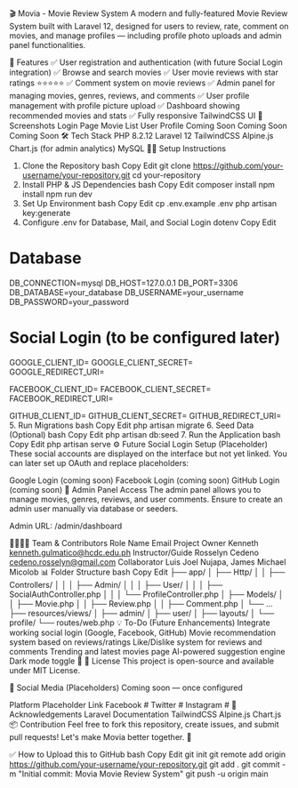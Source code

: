 🎬 Movia - Movie Review System
A modern and fully-featured Movie Review System built with Laravel 12, designed for users to review, rate, comment on movies, and manage profiles — including profile photo uploads and admin panel functionalities.

🚀 Features
✅ User registration and authentication (with future Social Login integration)
✅ Browse and search movies
✅ User movie reviews with star ratings ⭐⭐⭐⭐⭐
✅ Comment system on movie reviews
✅ Admin panel for managing movies, genres, reviews, and comments
✅ User profile management with profile picture upload
✅ Dashboard showing recommended movies and stats
✅ Fully responsive TailwindCSS UI
📸 Screenshots
Login Page	Movie List	User Profile
Coming Soon	Coming Soon	Coming Soon
🛠️ Tech Stack
PHP 8.2.12
Laravel 12
TailwindCSS
Alpine.js
Chart.js (for admin analytics)
MySQL
🧑‍💻 Setup Instructions
1. Clone the Repository
bash
Copy
Edit
git clone https://github.com/your-username/your-repository.git
cd your-repository
2. Install PHP & JS Dependencies
bash
Copy
Edit
composer install
npm install
npm run dev
3. Set Up Environment
bash
Copy
Edit
cp .env.example .env
php artisan key:generate
4. Configure .env for Database, Mail, and Social Login
dotenv
Copy
Edit
# Database
DB_CONNECTION=mysql
DB_HOST=127.0.0.1
DB_PORT=3306
DB_DATABASE=your_database
DB_USERNAME=your_username
DB_PASSWORD=your_password

# Social Login (to be configured later)
GOOGLE_CLIENT_ID=
GOOGLE_CLIENT_SECRET=
GOOGLE_REDIRECT_URI=

FACEBOOK_CLIENT_ID=
FACEBOOK_CLIENT_SECRET=
FACEBOOK_REDIRECT_URI=

GITHUB_CLIENT_ID=
GITHUB_CLIENT_SECRET=
GITHUB_REDIRECT_URI=
5. Run Migrations
bash
Copy
Edit
php artisan migrate
6. Seed Data (Optional)
bash
Copy
Edit
php artisan db:seed
7. Run the Application
bash
Copy
Edit
php artisan serve
⚙️ Future Social Login Setup (Placeholder)
These social accounts are displayed on the interface but not yet linked. You can later set up OAuth and replace placeholders:

Google Login (coming soon)
Facebook Login (coming soon)
GitHub Login (coming soon)
🔐 Admin Panel Access
The admin panel allows you to manage movies, genres, reviews, and user comments. Ensure to create an admin user manually via database or seeders.

Admin URL: /admin/dashboard

👨‍👩‍👧‍👦 Team & Contributors
Role	Name	Email
Project Owner	Kenneth	kenneth.gulmatico@hcdc.edu.ph
Instructor/Guide	Rosselyn Cedeno	cedeno.rosselyn@gmail.com
Collaborator	Luis Joel Nujapa, James Michael Micolob
📊 Folder Structure
bash
Copy
Edit
├── app/
│   ├── Http/
│   │   ├── Controllers/
│   │   │   ├── Admin/
│   │   │   ├── User/
│   │   │   ├── SocialAuthController.php
│   │   │   └── ProfileController.php
│   ├── Models/
│   │   ├── Movie.php
│   │   ├── Review.php
│   │   ├── Comment.php
│   └── ...
├── resources/views/
│   ├── admin/
│   ├── user/
│   ├── layouts/
│   └── profile/
└── routes/web.php
💡 To-Do (Future Enhancements)
 Integrate working social login (Google, Facebook, GitHub)
 Movie recommendation system based on reviews/ratings
 Like/Dislike system for reviews and comments
 Trending and latest movies page
 AI-powered suggestion engine
 Dark mode toggle 🌙
📜 License
This project is open-source and available under MIT License.

📱 Social Media (Placeholders)
Coming soon — once configured

Platform	Placeholder Link
Facebook	#
Twitter	#
Instagram	#
🙏 Acknowledgements
Laravel Documentation
TailwindCSS
Alpine.js
Chart.js
📦 Contribution
Feel free to fork this repository, create issues, and submit pull requests! Let's make Movia better together. 🌟

✅ How to Upload this to GitHub
bash
Copy
Edit
git init
git remote add origin https://github.com/your-username/your-repository.git
git add .
git commit -m "Initial commit: Movia Movie Review System"
git push -u origin main
